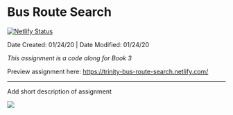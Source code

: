 # Bus Route Search
[![Netlify Status](https://api.netlify.com/api/v1/badges/892c5d43-6719-43c2-95fd-0f08de7cb84e/deploy-status)](https://app.netlify.com/sites/musing-carson-674a7e/deploys)

Date Created: 01/24/20 | Date Modified: 01/24/20

*This assignment is a code along for Book 3*

Preview assignment here: https://trinity-bus-route-search.netlify.com/
***
Add short description of assignment

![](imgHere)


